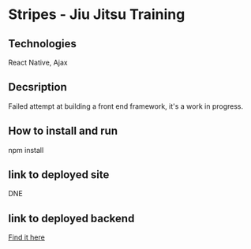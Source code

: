 # Stripes - Jiu Jitsu Training

## Technologies
React Native, Ajax

## Decsription
Failed attempt at building a front end framework, it's a work in progress.

## How to install and run
npm install

## link to deployed site
DNE

## link to deployed backend
[Find it here](https://stripes-backend.herokuapp.com)
